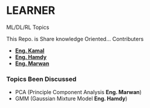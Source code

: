 # LEARNER
ML/DL/RL Topics

This Repo. is Share knowledge Oriented...
Contributers
  - **[Eng. Kamal](https://github.com/ahmedHamdy203)**
  - **[Eng. Hamdy](https://github.com/ahmedHamdy203)**
  - **[Eng. Marwan](https://github.com/Marwan-Mostafa7)**

### Topics Been Discussed

  - PCA (Principle Component Analysis **Eng. Marwan**)
  - GMM (Gaussian Mixture Model **Eng. Hamdy**)
